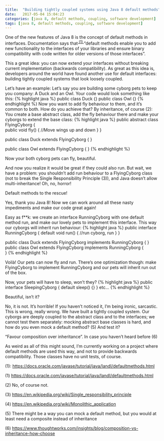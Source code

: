 ```yaml
---
title:  "Building tightly coupled systems using Java 8 default methods"
date:   2017-05-04 15:04:23
categories: [java 8, default methods, coupling, software development]
tags: [java 8, default methods, coupling, software development]
---
```


One of the new features of Java 8 is the concept of default methods in interfaces. Documentation says that<sup>[ (1) ](#myfootnote1)</sup> “default methods enable you to add new functionality to the interfaces of your libraries and ensure binary compatibility with code written for older versions of those interfaces”.

This a great idea: you can now extend your interfaces without breaking current implementation (backwards compatibility).
As great as this idea is, developers around the world have found another use for default interfaces: building tightly coupled systems that look loosely coupled.

Let’s have an example: Let’s say you are building some cyborg pets to keep you company: A Duck and an Owl. Your code would look something like this:
{% highlight java %}
public class Duck {}
public class Owl {} 
{% endhighlight %}
Now you want to add fly behaviour to them, and it’s common to both. How do you achieve that? By inheritance, of course (2): You create a base abstract class, add the fly behaviour there and make your cyborgs to extend the base class:
{% highlight java %}
public abstract class FlyingCyborg {	
	public void fly() {
	//Move wings up and down
	}
}

public class Duck extends FlyingCyborg {
}

public class Owl extends FlyingCyborg {	
}
{% endhighlight %}

Now your both cyborg pets can fly, beautiful.

And now you realize it would be great if they could also run. But wait, we have a problem: you shouldn’t add run behaviour to a FlyingCyborg class (not to break the Single Responsibility Principle (3)), and Java doesn’t allow multi-inheritance! Oh, no, horror!

Default methods to the rescue!

Yes, thank you Java 8! Now we can work around all these nasty impediments and make our code great again! 

Easy as f**k: we create an interface RunningCyborg with one default method run, and make our lovely pets to implement this interface. This way our cyborgs will inherit run behaviour:
{% highlight java %}
public interface RunningCyborg {
	default void run() {
		//run cyborg, run
	}
}

public class Duck extends FlyingCyborg implements RunningCyborg {
}
public class Owl extends FlyingCyborg implements RunningCyborg {	
}
{% endhighlight %}

Voilà! Our pets can now fly and run. There’s one optimization though: make FlyingCyborg to implement RunningCyborg and our pets will inherit run out of the box. 

Now, your pets will have to sleep, won’t they? 
{% highlight java %}
public interface SleepingCyborg {
	default sleep() {}
}
etc...
{% endhighlight %}

Beautiful, isn’t it?

No, it is not. It’s horrible! If you haven’t noticed it, I’m being ironic, sarcastic. This is wrong, really wrong. We have built a tightly coupled system. Our cyborgs are deeply coupled to the abstract class and to the interfaces; we cannot test them separately: mocking abstract base classes is hard, and how do you even mock a default method? (5) And test it?

“Favour composition over inheritance”. In case you haven’t heard before (6)

As weird as all of this might sound, I’m currently working on a project where default methods are used this way, and not to provide backwards compatibility. Those classes have no unit tests, of course. 

<a name="myfootnote1">(1)</a>: https://docs.oracle.com/javase/tutorial/java/IandI/defaultmethods.html

(1)	https://docs.oracle.com/javase/tutorial/java/IandI/defaultmethods.html

(2)	No, of course not.

(3)	https://en.wikipedia.org/wiki/Single_responsibility_principle

(4)	https://en.wikipedia.org/wiki/Monolithic_application

(5)	There might be a way you can mock a default method, but you would at least need a composite instead of inheritance

(6)	https://www.thoughtworks.com/insights/blog/composition-vs-inheritance-how-choose

